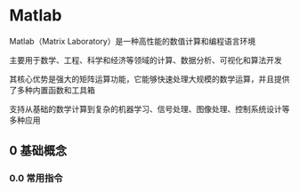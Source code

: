 #  Matlab

Matlab（Matrix Laboratory）是一种高性能的数值计算和编程语言环境

主要用于数学、工程、科学和经济等领域的计算、数据分析、可视化和算法开发

其核心优势是强大的矩阵运算功能，它能够快速处理大规模的数学运算，并且提供了多种内置函数和工具箱

支持从基础的数学计算到复杂的机器学习、信号处理、图像处理、控制系统设计等多种应用



## 0 基础概念

### 0.0 常用指令

